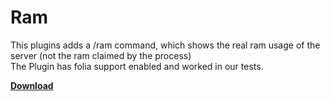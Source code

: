 # Ram
This plugins adds a /ram command, which shows the real ram usage of the server (not the ram claimed by the process) <br>
The Plugin has folia support enabled and worked in our tests.

[**Download**](https://ci.zvcdn.de/job/Ram-Plugin/lastSuccessfulBuild/artifact/target/ram.jar)
